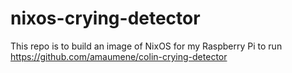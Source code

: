 # nixos-crying-detector
This repo is to build an image of NixOS for my Raspberry Pi to run https://github.com/amaumene/colin-crying-detector
